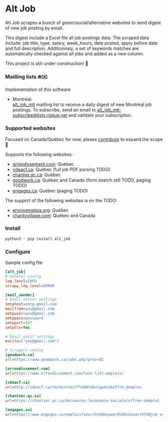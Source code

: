 # Alt Job
  
Atl Job scrapes a bunch of green/social/alternative websites to send digest of new job posting by email. 

This digest include a Excel file all job postings data. 
The scraped data include: job title, type, salary, week_hours, date posted, apply before date and full description.  Additionnaly, a set of keywords matches are automatically checked against all jobs and added as a new column. 

This project is still under construction! 🚧

### Mailling lists 🔥✉️

Implementation of this software

-  Montréal:  
[alt_job_mtl](https://lists.riseup.net/www/arc/alt_job_mtl) mailling list to receive a daily digest of new Montréal job postings. To subscribe, send an email to alt_job_mtl-subscribe@lists.riseup.net and validate your subscription.  

### Supported websites

Focused on Canada/Québec for now, please [contribute](https://github.com/tristanlatr/alt_job/blob/master/CONTRIBUTE.md) to expand the scope 🙂

Supports the following websites: 
- [arrondissement.com](https://www.arrondissement.com/montreal-list-emplois/t1/pc1/): Québec  
- [cdeacf.ca](http://cdeacf.ca/recherches/offre_demploi): Québec (full job PDF parsing TODO) 
- [chantier.qc.ca](https://chantier.qc.ca/decouvrez-leconomie-sociale/offres-demploi/): Québec    
- [goodwork.ca](https://www.goodwork.ca): Québec and Canada (form search still TODO, paging TODO)  
- [engages.ca](https://www.engages.ca): Québec (paging TODO)  

The support of the following websites is on the TODO: 
- [enviroemplois.org](https://www.enviroemplois.org): Québec
- [charityvillage.com](https://charityvillage.com): Québec and Canada    

### Install

```bash
python3 - pip install alt_job
```

### Configure

Sample config file
```ini
[alt_job]
# General config
log_level=INFO
scrapy_log_level=ERROR

[mail_sender]
# Email server settings
smtphost=smtp.gmail.com
mailfrom=you@gmail.com
smtpuser=you@gmail.com
smtppass=password
smtpport=587
smtptls=Yes

# Email notif settings
mailto=["you@gmail.com"]

# Scrapers config
[goodwork.ca]
url=https://www.goodwork.ca/jobs.php?prov=QC

[arrondissement.com]
url=https://www.arrondissement.com/tout-list-emplois/

[cdeacf.ca]
url=http://cdeacf.ca/recherches?f%5B0%5D=type%3Aoffre_demploi

[chantier.qc.ca]
url=https://chantier.qc.ca/decouvrez-leconomie-sociale/offres-demploi

[engages.ca]
url=https://www.engages.ca/emplois?search%5Bkeyword%5D=&search%5Bjob_sector%5D=&search%5Bjob_city%5D=Montr%C3%A9al
```